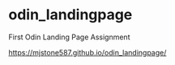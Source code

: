 # odin_landingpage
First Odin Landing Page Assignment

https://mjstone587.github.io/odin_landingpage/
